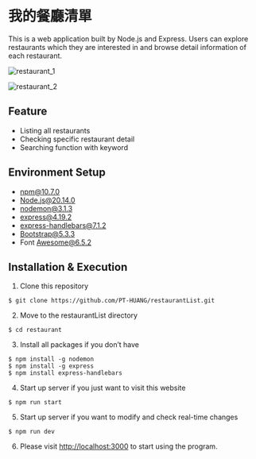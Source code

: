 # 我的餐廳清單

This is a web application built by Node.js and Express. Users can explore restaurants which they are interested in and browse detail information of each restaurant. 

![restaurant_1](https://github.com/PT-HUANG/restaurantList/assets/125849885/33521440-c559-4437-969c-b67ef2bf71ed)

![restaurant_2](https://github.com/PT-HUANG/restaurantList/assets/125849885/0970aed0-9a12-4c2f-9492-f081c88af6ab)


## Feature

- Listing all restaurants
- Checking specific restaurant detail
- Searching function with keyword

## Environment Setup

- npm@10.7.0
- Node.js@20.14.0
- nodemon@3.1.3
- express@4.19.2
- express-handlebars@7.1.2
- Bootstrap@5.3.3
- Font Awesome@6.5.2

## Installation & Execution

1. Clone this repository

```
$ git clone https://github.com/PT-HUANG/restaurantList.git
```

2. Move to the restaurantList directory

```
$ cd restaurant
```

3. Install all packages if you don’t have

```
$ npm install -g nodemon
$ npm install -g express
$ npm install express-handlebars
```

4. Start up server if you just want to visit this website

```
$ npm run start
```

5. Start up server if you want to modify and check real-time changes

```
$ npm run dev
```

6. Please visit [http://localhost:3000](http://localhost:3000/) to start using the program.
